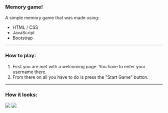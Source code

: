 <h3>Memory game!</h3>
<p>A simple memory game that was made using:</p>
<ul>
  <li>HTML / CSS</li>
  <li>JavaScript</li>
  <li>Bootstrap</li>
</ul>
<hr>
<h3>How to play:</h3>
<ol>
  <li>First you are met with a welcoming page. You have to enter your username there.</li>
  <li>From there on all you have to do is press the "Start Game" button.</li>
</ol>
<hr>
<h3>How it looks:</h3>
<img src="https://github.com/istonys/memoryGame/assets/116721418/4ea02c38-83a3-46bc-aaec-bf1f7a02e1db">
<img src="https://github.com/istonys/memoryGame/assets/116721418/6aff1e65-5108-43c2-b044-a54e2ad46b7b">

